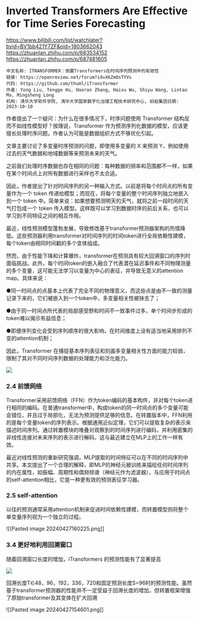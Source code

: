 # Inverted Transformers Are Effective for Time Series Forecasting

https://www.bilibili.com/list/watchlater?bvid=BV1bb421Y7ZF&oid=1803662043
https://zhuanlan.zhihu.com/p/683534152
https://zhuanlan.zhihu.com/p/687481605

```text
中文名称: ITRANSFORMER：倒置Transformers在时间序列预测中的有效性
链接: https://openreview.net/forum?id=X6ZmOsTYVs
代码: https://github.com/thuml/iTransformer
作者: Yong Liu, Tengge Hu, Haoran Zhang, Haixu Wu, Shiyu Wang, Lintao Ma, Mingsheng Long
机构: 清华大学软件学院, 清华大学国家数字化治理工程技术研究中心, 蚂蚁集团日期: 2023-10-10
```
作者提出了一个疑问：为什么在很多情况下，时序问题使用 Transformer 结构反而不如线性模型好？按理说，Transformer 作为预测序列化数据的模型，应该更擅长处理时序问题。作者认为可能是数据组织方式不够优化引起。

文章主要讨论了多变量时序预测的问题，即使用多变量的 X 来预测 Y，例如使用过去的天气数据和地域数据等来预测未来的天气。

之前我们处理时序数据也存在相同的问题：每种数据的频率和范围都不一样，如果在某个时间点上对所有数据进行采样也不太合适。

因此，作者提出了针对时间序列的另一种输入方式。以前是将每个时间点的所有变量作为一个 token 传递给模型；而现在，将每个变量的整个时间序列独立地嵌入到一个 token 中。简单来说：如果想要预测明天的天气，就将之前一段时间的天气打包成一个 token 传入模型。这样既可以学习到数据时序的前后关系，也可以学习到不同特征之间的相互作用。

最近，线性预测模型蓬勃发展，导致修改基于transformer预测器架构的热情降低。这些预测器利用transformer对时间序列的时间token进行全局依赖性建模，每个token由相同时间戳的多个变体组成。

然而，由于性能下降和计算爆炸，transformer在预测具有较大回溯窗口的序列时面临挑战。此外，每个时间token的嵌入融合了代表潜在延迟事件和不同物理测量的多个变量，这可能无法学习以变量为中心的表征，并导致无意义的attention map。具体来说：

●同一时间点的点基本上代表了完全不同的物理意义，而这些点是由不一致的测量记录下来的，它们被嵌入到一个token中，多变量相关性被抹去了；

●由于同一时间点所代表的局部感受野和时间不一致事件过多，单个时间步形成的token难以揭示有益信息；

●即便序列变化会受到序列顺序的很大影响，在时间维度上没有适当地采用排列不变的attention机制；

因此，Transformer 在捕捉基本序列表征和刻画多变量相关性方面的能力较弱，限制了其对不同时间序列数据的处理能力和泛化能力。

![](https://pic4.zhimg.com/80/v2-6858cb2ed524fa8f333b8e3d29e13697_1440w.webp)

### 2.4 前馈网络

Transformer采用前馈网络（FFN）作为token编码的基本构件，并对每个token进行相同的编码。在普通transformer中，构成token的同一时间点的多个变量可能会错位，并且过于局部化，无法为预测提供足够的信息。在转置版本中，FFN利用的是每个变量token的序列表示。根据通用近似定理，它们可以提取复杂的表示来描述时间序列。通过转置模块的堆叠对观察到的时间序列进行编码，并利用密集的非线性连接对未来序列的表示进行解码，这与最近建立在MLP上的工作一样有效。

最近对线性预测的重新研究强调，MLP提取的时间特征可以在不同的时间序列中共享。本文提出了一个合理的解释，即MLP的神经元被训练来描绘任何时间序列的内在属性，如振幅、周期性和偶频频谱（神经元作为滤波器），与应用于时间点的self-attention相比，它是一种更有效的预测表征学习器。
### 2.5 self-attention

以往的预测通常采用attention机制来促进时间依赖性建模，而转置模型则将整个单变量序列视为一个独立的过程。

![[Pasted image 20240427160225.png]]

### 3.4 更好地利用回溯窗口

随着回溯窗口长度的增加，iTransformers 的预测性能有了显著提高

![](https://pic3.zhimg.com/80/v2-b7cd59679f9b5b22938bac6b8e793fb2_1440w.webp)

回溯长度T∈48，96，192，336，720和固定预测长度S=96时的预测性能。虽然基于transformer预测器的性能并不一定受益于回溯长度的增加，但转置框架增强了原始transformer及其变体在扩大回溯

![[Pasted image 20240427154601.png]]







